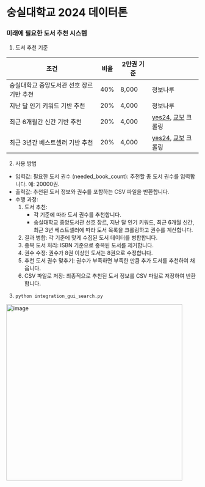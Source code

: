 # 숭실대학교 2024 데이터톤
### 미래에 필요한 도서 추천 시스템
1. 도서 추천 기준

 | 조건 | 비율 | 2만권 기준 |  |
| --- | --- | --- | --- |
| 숭실대학교 중앙도서관 선호 장르 기반 추천 | 40% | 8,000 | 정보나루 |
| 지난 달 인기 키워드 기반 추천 | 20% | 4,000 | 정보나루 |
| 최근 6개월간 신간 기반 추천 | 20% | 4,000 | [yes24](https://www.yes24.com/Product/Category/AttentionNewProduct?categoryNumber=001001&pageNumber=17&pageSize=120&newProductType=ATTENTION), [교보](https://product.kyobobook.co.kr/new/KOR#?page=1&sort=new&year=2024&month=11&week=4&per=20&saleCmdtDvsnCode=KOR&gubun=newGubun&saleCmdtClstCode=) 크롤링  |
| 최근 3년간 베스트셀러 기반 추천 | 20% | 4,000 | [yes24](https://www.yes24.com/Product/Category/BestSeller?categoryNumber=001&pageNumber=1&pageSize=200&goodsStatGb=06), [교보](https://store.kyobobook.co.kr/bestseller/total/weekly) 크롤링 |
2. 사용 방법

- 입력값:
필요한 도서 권수 (needed_book_count): 추천할 총 도서 권수를 입력합니다. 예: 20000권.
- 출력값:
추천된 도서 정보와 권수를 포함하는 CSV 파일을 반환합니다.
- 수행 과정:
    1. 도서 추천:
        - 각 기준에 따라 도서 권수를 추천합니다.
        - 숭실대학교 중앙도서관 선호 장르, 지난 달 인기 키워드, 최근 6개월 신간, 최근 3년 베스트셀러에 따라 도서 목록을 크롤링하고 권수를 계산합니다.
    2. 결과 병합:
각 기준에 맞게 수집된 도서 데이터를 병합합니다.
    3. 중복 도서 처리:
ISBN 기준으로 중복된 도서를 제거합니다.
    4. 권수 수정:
권수가 8권 이상인 도서는 8권으로 수정합니다.
    5. 추천 도서 권수 맞추기:
권수가 부족하면 부족한 만큼 추가 도서를 추천하여 채웁니다.
    6. CSV 파일로 저장:
최종적으로 추천된 도서 정보를 CSV 파일로 저장하여 반환합니다.

3. ``` python integration_gui_search.py ```
<img width="461" alt="image" src="https://github.com/user-attachments/assets/65640a2b-3da4-47dc-916a-f206a2092435" />
